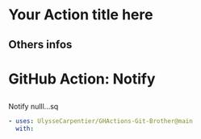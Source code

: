 # Your Action title here

## Others infos

<!-- start branding -->
<!-- end branding -->
<!-- start title -->

# GitHub Action: Notify

<!-- end title -->
<!-- start badges -->

## <!-- end badges -->

</div>
<!-- start description -->
Notify nulll...sq

<!-- end description -->
<!-- start contents -->
<!-- end contents -->
<!-- start usage -->

```yaml
- uses: UlysseCarpentier/GHActions-Git-Brother@main
  with:
```

<!-- end usage -->
<!-- start inputs -->
<!-- end inputs -->
<!-- start outputs -->
<!-- end outputs -->
<!-- start [.github/ghadocs/examples/] -->
<!-- end [.github/ghadocs/examples/] -->
